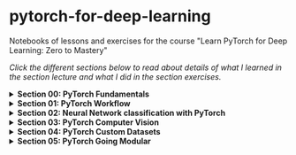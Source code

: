 # pytorch-for-deep-learning
Notebooks of lessons and exercises for the course "Learn PyTorch for Deep Learning: Zero to Mastery"

*Click the different sections below to read about details of what I learned in the section lecture and what I did in the section exercises.*

<details>

<summary><b>Section 00: PyTorch Fundamentals</b></summary>

## Section 00: PyTorch Fundamentals

### Lecture Notebook:

 Going over PyTorch fundamentals such as creating tensors in different ways, finding information about tensors, tensor operations for tensor manipulation, matrix operations, and comparaing PyTorch tensors and NumPy arrays.

### Exercise Notebook:

Simple exercises of creating PyTorch tensors and manipulating them.

</details>

<details>

<summary><b>Section 01: PyTorch Workflow</b></summary>

## Section 01: PyTorch Workflow

### Lecture Notebook:

Going over a PyTorch end-to-end workflow. We start by preparing and loading data, then we build a linear model and we train the data on theh linear model. While training thhe data we plot the curves of the training loss and testing loss. We then go over saving and loading the training model.

### Exercise Notebook:

Replicate the PyTorch workflow using a straight-line dataset. A linear model is created by subclassing `nn.Module`. We create a loss function with `nn.L1Loss` and an optimizer using `torch.optim.SGD`. I train the model and then I made predictions using the test data. Lastly, I saved the trained model's `state_dict` to a file.

![Making predictions with the training data and testing data of a linear dataset with a linear model.][exercise_01]

*Making predictions with the training data and testing data of a linear dataset with a linear model.*

</details>

<details>

<summary><b>Section 02: Neural Network classification with PyTorch</b></summary>

## Section 02: Neural Network classification with PyTorch

### Lecture Notebook:

A 2-D non-linear dataset that forms two concentric circles is used in this lecture. The first model that is used to make predictions is a neural network with two linear layers. The loss was high and the accuracy was low for this model.

![Making predictions on non-linear data with model 0.][lecture_02_00]

*The predictions on 2-D concentric circles dataset of a neural network with 2 linear layers.*

The model was then improved with more linear layers, more hidden units, and more epochs to train on. The results for this "improved" model were also poor. We then tested the model to see if it can make predictions on straight-line data like lecture 01. The improved model had low loss and high accuracy with linear data.

Knowing we needed a model with non-linearity, a [ReLU](https://en.wikipedia.org/wiki/Rectifier_(neural_networks)) activation function was added to create a new model that is able to make predictions on non-linear data. This new non-linear model had a test loss of around 0.035 and a test accuracy of 100%.


![Making predictions on non-linear data with model 1.][lecture_02_01]

*The predictions on 2-D concentric circles dataset of a neural network using the non-linear ReLU activation function.*

In the next part of the lecture, we replicated, with code, non-linear activation functions.

We then built a multi-class classification neural network model (linear->ReLU-Linear->ReLU-Linear). We used [SKLearn's make_blobs dataset](https://scikit-learn.org/stable/modules/generated/sklearn.datasets.make_blobs.html) to make four isotropic Gaussian blobs to classify. This architecture had a testing loss of 0.0266 and over 99.50% test accuracy.

![Decision boundaries on blob dataset][lecture_02_02]

*Decision boundaries on training and testing blob datgasets.*

### Exercise Notebook:

Used [SKLearn's make_moons dataset](https://scikit-learn.org/stable/modules/generated/sklearn.datasets.make_moons.html) where I created 2 moons to attempt to make a decision boundary on. The architecture of the neural network model that I used consisted of 3 hidden linear layers using ReLU activation functions. This model had a test loss of 0.004 and a test accuracy of 100%.

![Decision boundaries on make moons dataset][exercise_02_00]

*Decision boundary on make moons dataset.*

I then created a spiral dataset using a [function](https://cs231n.github.io/neural-networks-case-study/) from Stanford's [CS231n: Deep Learning for Computer Vision course](http://cs231n.stanford.edu/). I first tried a softmax regression model which acheived a test accuracy of 50% with a loss of 0.759.

![Decision bondaries on spiral dataset using softmax regression model][exercise_02_01]

*Decision boundaries on spiral dataset using a softmax regression model.*

To improve accuracy, I created a neural network with one hidden linear layer using a ReLU activation function. Over 100 epoches, this new model achieved 100% accuracy.

![Decision bondaries on spiral dataset using model with one hidden layer][exercise_02_02]

*Decision boundaries on spiral dataset using a neural network model with one hidden layer.*

</details>

<details>

<summary><b>Section 03: PyTorch Computer Vision</b></summary>

## Section 03: PyTorch Computer Vision

### Lecture Notebook:

Made classification predictions on the [FashionMNIST](https://github.com/zalandoresearch/fashion-mnist) dataset. I was introduced to PyTorch [DataLoaders](https://pytorch.org/tutorials/beginner/basics/data_tutorial.html) and timing the training of my model's.

| Model               | Decription                                                                                                                                           |
| ---                 | ---                                                                                                                                                  |
| FashionMNISTModelV0 | Neural Network with 2 linear layers and trained on the CPU                                                                                           |
| FashionMNISTModelV1 | Similar to V0 but trained on the GPU and uses ReLU activation functions in between linear layers to lear non linearity                               |
| FashionMNISTModelV2 | CNN model architecture that replicates TinyVGG used on the [CNN Explainer](https://poloclub.github.io/cnn-explainer/) website and trained on the GPU |

Below is a comparison of model results. All models trained for 3 epochs.

| Model               | loss     | accuracy   | training time  |
| ---                 | ---      | ---        |  ---           |
| FashionMNISTModelV0 | 0.476639 | 83.426518  | 35.320797	   |
| FashionMNISTModelV1 | 0.685001 | 75.019968  | 32.601134      |
| FashionMNISTModelV2 | 0.321644 | 88.448482  | 36.510819      |

We then used matplotlib to print out images of random predictions and we were introduced to confusion matrices and saving and loading the best performing model.

### Exercise Notebook:

I worked with the [MNIST](http://yann.lecun.com/exdb/mnist/) dataset. I used a CNN with the Tiny VGG architecture. Before training I visualized the data. On the test data this model had a test accuracy of 87.39% with a train time 73.076 seconds. I then plotted a confusion matrix to compare the model's predictions to the truth labels. I then visualized wrong predictions and inferred why they may have been classified wrong, which I think this is due to error in data where some images in certain classes look too similar to images in other classes. For example, it is hard to distinguish between images of sneakers and images of ankle boots or images of shirts and images of coats, etc.

![Visual of correct MNIST classifications][exercise_03_00]

*Visual of Tiny VGG predictions on MNIST*

![Confustion matrix for MNIST classifications][exercise_03_01]

*Confustion matrix for MNIST classifications*

![Visual of incorrect MNIST classifications][exercise_03_02]

*Visual of incorrect Tiny VGG predictions on MNIST*

</details>

<details>

<summary><b>Section 04: PyTorch Custom Datasets</b></summary>

## Section 04: PyTorch Custom Datasets

### Lecture Notebook:

Used a custom dataset with a subset of the [Food101](https://colab.research.google.com/corgiredirector?site=https%3A%2F%2Fdata.vision.ee.ethz.ch%2Fcvl%2Fdatasets_extra%2Ffood-101%2F) dataset. This is a datset with pizza, setak, and sushi images. I learned how to create custom datasets, utilize `torchvision.transforms` for data transformation, employ `ImageFolder` and a custom `Dataset` class for loading image data, and apply data augmentation. Additionally we built two models, neither particularly great. One model used the [TinyVGG](https://poloclub.github.io/cnn-explainer/) architecture, and the other also used TinyVGG architecture but augmented the data. I then explored loss curves, compared model results, and made a prediction on a custom image.

![Comparing model results][lecture_04_00]

*A comparison of the results of two different models.*

### Exercise Notebook:

This exercise basically rehashed most of what was done in lecure. I downloaded the same dataset from lecture, created a transform that reshaped the images to 64x64, loaded the image data using `ImageFolder`, and created `DataLoader`s. I then recreated the TinyVGG model for the [CNN Explainer](https://poloclub.github.io/cnn-explainer/) website. Training and testing functions were created as in lecture. I then trained the model for 5, then 20, and then 50 epochs.

![Five epochs results][exercise_04_00]

*Loss and Accuracy after training TinyVGG model for 5 epochs.*

![Twenty epochs results][exercise_04_01]

*Loss and Accuracy after training TinyVGG model for 20 epochs.*

![Fifty epochs results][exercise_04_02]

*Loss and Accuracy after training TinyVGG model for 50 epochs.*

As you can see, our model was over-fitting with the increase of epochs. I then doubled the hidden units from 10 to 20 and then trained a model for 20 epochs.

![20 hidden units results][exercise_04_03]

*Loss and Accuracy after training TinyVGG model with 20 hidden units.*

The results actually looks like it got worse. And, it looks like it's on it's way to overfit if epochs increase.

I then doubled the training data to be used and trained a TinyVGG architecture model for 20 epochs.

![Doubled training data results][exercise_04_04]

*Loss and Accuracy after training TinyVGG model with 20 hidden units and double the training data.*

This is probably our best model yet (75% train accuracy and 66% test accuracy). However, the overall results are not that great.

</details>

<details>

<summary><b>Section 05: PyTorch Going Modular</b></summary>

### Lecture Notebook:

We turned useful notebook code cells into reusable Python files. We used the same code that was used for Section 04. The goal was to train the model we built in the previous section with one line of code on the command line: `python train.py`. Before doing this we created a directory structure of reusable Python scripts. The methods in these scripts contain Docstrings based on [Google's Python Style Guide](https://google.github.io/styleguide/pyguide.html#383-functions-and-methods).

### Exercise Notebook:

The Exercise was very similar to what was done for the section lecture. Something I did in this exercise that was not done in lecuture was use Python's [argparse](https://docs.python.org/3/library/argparse.html) module to add arguments when using a script.

The goal was to create a script to accept an image path (and optinally a model, input shape, etc.) and make a prediction on the image whether it is pizza, steak, or sushi.

Example: `python predict.py --image_path data/pizza_steak_sushi/test/sushi/175783.jpg --saved_model 'tinyvgg_model.pt' --input_shape 3 --output_shape 3 --hidden_units 128`

</details>

[exercise_01]: /images/Exercise_01.jpg
[lecture_02_00]: /images/Lecture_02_00.jpg
[lecture_02_01]: /images/Lecture_02_01.jpg
[lecture_02_02]: /images/Lecture_02_02.jpg
[exercise_02_00]: /images/Exercise_02_00.jpg
[exercise_02_01]: /images/Exercise_02_01.jpg
[exercise_02_02]: /images/Exercise_02_02.jpg
[exercise_03_00]: /images/Exercise_03_00.jpg
[exercise_03_01]: /images/Exercise_03_01.jpg
[exercise_03_02]: /images/Exercise_03_02.jpg
[lecture_04_00]: /images/Lecture_04_00.jpg
[exercise_04_00]: /images/Excercise_04_00.jpg
[exercise_04_01]: /images/Excercise_04_01.jpg
[exercise_04_02]: /images/Excercise_04_02.jpg
[exercise_04_03]: /images/Excercise_04_03.jpg
[exercise_04_04]: /images/Excercise_04_04.jpg
